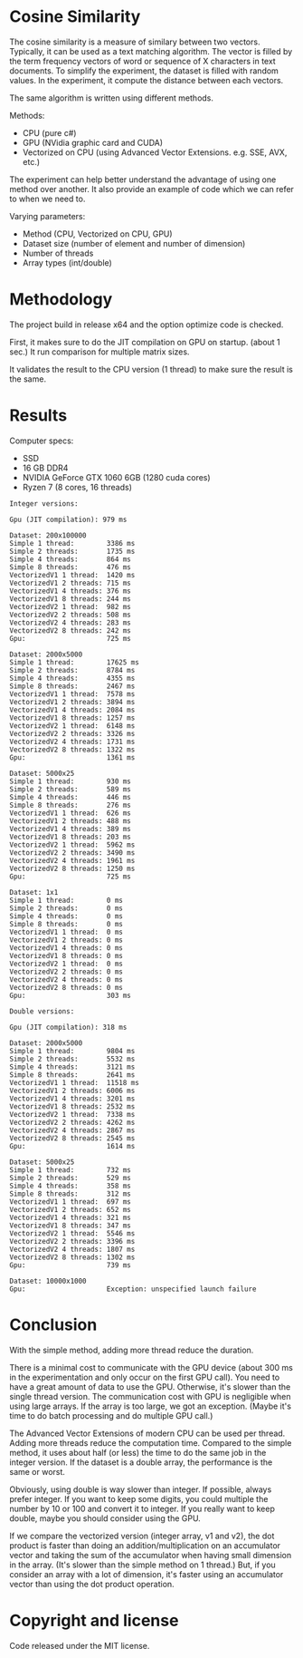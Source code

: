 # Cosine Similarity

The cosine similarity is a measure of similary between two vectors. Typically, it can be used as a text matching algorithm. The vector is filled by the term frequency vectors of word or sequence of X characters in text documents. To simplify the experiment, the dataset is filled with random values. In the experiment, it compute the distance between each vectors.

The same algorithm is written using different methods.

Methods:

- CPU (pure c#)
- GPU (NVidia graphic card and CUDA)
- Vectorized on CPU (using Advanced Vector Extensions. e.g. SSE, AVX, etc.)

The experiment can help better understand the advantage of using one method over another. It also provide an example of code which we can refer to when we need to.

Varying parameters:

- Method (CPU, Vectorized on CPU, GPU)
- Dataset size (number of element and number of dimension)
- Number of threads
- Array types (int/double)

# Methodology

The project build in release x64 and the option optimize code is checked.

First, it makes sure to do the JIT compilation on GPU on startup. (about 1 sec.) It run comparison for multiple matrix sizes.

It validates the result to the CPU version (1 thread) to make sure the result is the same.

# Results

Computer specs:

- SSD
- 16 GB DDR4
- NVIDIA GeForce GTX 1060 6GB (1280 cuda cores)
- Ryzen 7 (8 cores, 16 threads)

```
Integer versions:

Gpu (JIT compilation): 979 ms

Dataset: 200x100000
Simple 1 thread:        3386 ms
Simple 2 threads:       1735 ms
Simple 4 threads:       864 ms
Simple 8 threads:       476 ms
VectorizedV1 1 thread:  1420 ms
VectorizedV1 2 threads: 715 ms
VectorizedV1 4 threads: 376 ms
VectorizedV1 8 threads: 244 ms
VectorizedV2 1 thread:  982 ms
VectorizedV2 2 threads: 508 ms
VectorizedV2 4 threads: 283 ms
VectorizedV2 8 threads: 242 ms
Gpu:                    725 ms

Dataset: 2000x5000
Simple 1 thread:        17625 ms
Simple 2 threads:       8784 ms
Simple 4 threads:       4355 ms
Simple 8 threads:       2467 ms
VectorizedV1 1 thread:  7578 ms
VectorizedV1 2 threads: 3894 ms
VectorizedV1 4 threads: 2084 ms
VectorizedV1 8 threads: 1257 ms
VectorizedV2 1 thread:  6148 ms
VectorizedV2 2 threads: 3326 ms
VectorizedV2 4 threads: 1731 ms
VectorizedV2 8 threads: 1322 ms
Gpu:                    1361 ms

Dataset: 5000x25
Simple 1 thread:        930 ms
Simple 2 threads:       589 ms
Simple 4 threads:       446 ms
Simple 8 threads:       276 ms
VectorizedV1 1 thread:  626 ms
VectorizedV1 2 threads: 488 ms
VectorizedV1 4 threads: 389 ms
VectorizedV1 8 threads: 203 ms
VectorizedV2 1 thread:  5962 ms
VectorizedV2 2 threads: 3490 ms
VectorizedV2 4 threads: 1961 ms
VectorizedV2 8 threads: 1250 ms
Gpu:                    725 ms

Dataset: 1x1
Simple 1 thread:        0 ms
Simple 2 threads:       0 ms
Simple 4 threads:       0 ms
Simple 8 threads:       0 ms
VectorizedV1 1 thread:  0 ms
VectorizedV1 2 threads: 0 ms
VectorizedV1 4 threads: 0 ms
VectorizedV1 8 threads: 0 ms
VectorizedV2 1 thread:  0 ms
VectorizedV2 2 threads: 0 ms
VectorizedV2 4 threads: 0 ms
VectorizedV2 8 threads: 0 ms
Gpu:                    303 ms

Double versions:

Gpu (JIT compilation): 318 ms

Dataset: 2000x5000
Simple 1 thread:        9804 ms
Simple 2 threads:       5532 ms
Simple 4 threads:       3121 ms
Simple 8 threads:       2641 ms
VectorizedV1 1 thread:  11518 ms
VectorizedV1 2 threads: 6006 ms
VectorizedV1 4 threads: 3201 ms
VectorizedV1 8 threads: 2532 ms
VectorizedV2 1 thread:  7338 ms
VectorizedV2 2 threads: 4262 ms
VectorizedV2 4 threads: 2867 ms
VectorizedV2 8 threads: 2545 ms
Gpu:                    1614 ms

Dataset: 5000x25
Simple 1 thread:        732 ms
Simple 2 threads:       529 ms
Simple 4 threads:       358 ms
Simple 8 threads:       312 ms
VectorizedV1 1 thread:  697 ms
VectorizedV1 2 threads: 652 ms
VectorizedV1 4 threads: 321 ms
VectorizedV1 8 threads: 347 ms
VectorizedV2 1 thread:  5546 ms
VectorizedV2 2 threads: 3396 ms
VectorizedV2 4 threads: 1807 ms
VectorizedV2 8 threads: 1302 ms
Gpu:                    739 ms

Dataset: 10000x1000
Gpu:                    Exception: unspecified launch failure
```

# Conclusion

With the simple method, adding more thread reduce the duration.

There is a minimal cost to communicate with the GPU device (about 300 ms in the experimentation and only occur on the first GPU call). You need to have a great amount of data to use the GPU. Otherwise, it's slower than the single thread version. The communication cost with GPU is negligible when using large arrays. If the array is too large, we got an exception. (Maybe it's time to do batch processing and do multiple GPU call.)

The Advanced Vector Extensions of modern CPU can be used per thread. Adding more threads reduce the computation time. Compared to the simple method, it uses about half (or less) the time to do the same job in the integer version. If the dataset is a double array, the performance is the same or worst.

Obviously, using double is way slower than integer. If possible, always prefer integer. If you want to keep some digits, you could multiple the number by 10 or 100 and convert it to integer. If you really want to keep double, maybe you should consider using the GPU.

If we compare the vectorized version (integer array, v1 and v2), the dot product is faster than doing an addition/multiplication on an accumulator vector and taking the sum of the accumulator when having small dimension in the array. (It's slower than the simple method on 1 thread.) But, if you consider an array with a lot of dimension, it's faster using an accumulator vector than using the dot product operation.

# Copyright and license

Code released under the MIT license.
